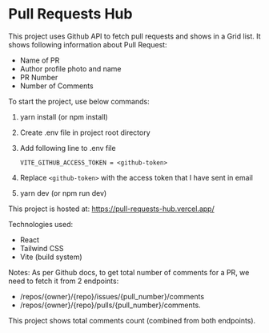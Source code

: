 # Pull Requests Hub

This project uses Github API to fetch pull requests and shows in a Grid list. It shows following information about Pull Request:

- Name of PR
- Author profile photo and name
- PR Number
- Number of Comments

To start the project, use below commands:

1. yarn install (or npm install)
2. Create .env file in project root directory
3. Add following line to .env file

   ```
   VITE_GITHUB_ACCESS_TOKEN = <github-token>
   ```

4. Replace `<github-token>` with the access token that I have sent in email
5. yarn dev (or npm run dev)

This project is hosted at:
https://pull-requests-hub.vercel.app/

Technologies used:

- React
- Tailwind CSS
- Vite (build system)

Notes:
As per Github docs, to get total number of comments for a PR, we need to fetch it from 2 endpoints:

- /repos/{owner}/{repo}/issues/{pull_number}/comments
- /repos/{owner}/{repo}/pulls/{pull_number}/comments.

This project shows total comments count (combined from both endpoints).
